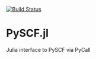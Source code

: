 [![Build Status](https://travis-ci.com/zyth0s/PySCF.jl.svg?branch=master)](https://travis-ci.com/zyth0s/PySCF.jl)

# PySCF.jl
Julia interface to PySCF via PyCall
